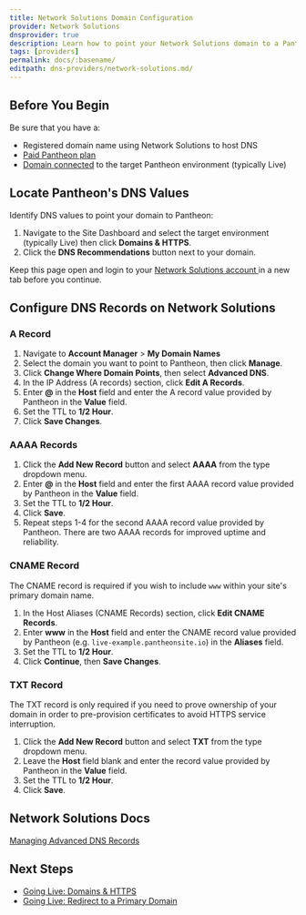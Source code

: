 ```yaml
---
title: Network Solutions Domain Configuration
provider: Network Solutions
dnsprovider: true
description: Learn how to point your Network Solutions domain to a Pantheon site.
tags: [providers]
permalink: docs/:basename/
editpath: dns-providers/network-solutions.md/
---
```

## Before You Begin
Be sure that you have a:


- Registered domain name using Network Solutions to host DNS
- [Paid Pantheon plan](/docs/guides/going-live/plans/)
- [Domain connected](/docs/guides/going-live/domains-https/) to the target Pantheon environment (typically Live)

## Locate Pantheon's DNS Values
Identify DNS values to point your domain to Pantheon:

1. Navigate to the Site Dashboard and select the target environment (typically <span class="glyphicons glyphicons-cardio"></span> Live) then click **<span class="glyphicons glyphicons-home"></span> Domains & HTTPS**.
2. Click the **DNS Recommendations** button next to your domain.

Keep this page open and login to your <a href="https://godaddy.com/" target="blank">Network Solutions account <span class="glyphicons glyphicons-new-window-alt"></span></a> in a new tab before you continue.

## Configure DNS Records on Network Solutions
### A Record
1. Navigate to **Account Manager** > **My Domain Names**
2. Select the domain you want to point to Pantheon, then click **Manage**.
3. Click **Change Where Domain Points**, then select **Advanced DNS**.
4. In the IP Address (A records) section, click **Edit A Records**.
4. Enter **@** in the **Host** field and enter the A record value provided by Pantheon in the **Value** field.
5. Set the TTL to **1/2 Hour**.
6. Click **Save Changes**.

### AAAA Records
1. Click the **Add New Record** button and select **AAAA** from the type dropdown menu.
2. Enter **@** in the **Host** field and enter the first AAAA record value provided by Pantheon in the **Value** field.
3. Set the TTL to **1/2 Hour**.
4. Click **Save**.
5. Repeat steps 1-4 for the second AAAA record value provided by Pantheon. There are two AAAA records for improved uptime and reliability.

### CNAME Record
The CNAME record is required if you wish to include `www` within your site's primary domain name.

1. In the Host Aliases (CNAME Records) section, click **Edit CNAME Records**.
2. Enter **www** in the **Host** field and enter the CNAME record value provided by Pantheon (e.g. `live-example.pantheonsite.io`) in the **Aliases** field.
3. Set the TTL to **1/2 Hour**.
4. Click **Continue**, then **Save Changes**.

### TXT Record
The TXT record is only required if you need to prove ownership of your domain in order to pre-provision certificates to avoid HTTPS service interruption.

1. Click the **Add New Record** button and select **TXT** from the type dropdown menu.
2. Leave the **Host** field blank and enter the record value provided by Pantheon in the **Value** field.
3. Set the TTL to **1/2 Hour**.
4. Click **Save**.


## Network Solutions Docs

<a href="http://www.networksolutions.com/support/how-to-manage-advanced-dns-records/" target="blank">Managing Advanced DNS Records <span class="glyphicons glyphicons-new-window-alt"></span></a>

## Next Steps

* [Going Live: Domains & HTTPS](/docs/guides/going-live/domains-https/)
* [Going Live: Redirect to a Primary Domain](/docs/guides/going-live/redirects/)
